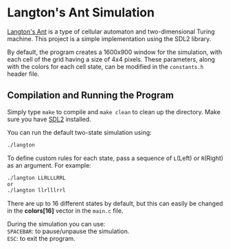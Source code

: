 # Langton's Ant Simulation
[Langton's Ant](https://en.wikipedia.org/wiki/Langton%27s_ant) is a type of cellular automaton and two-dimensional Turing machine. This project is a simple implementation using the SDL2 library.

By default, the program creates a 1600x900 window for the simulation, with each cell of the grid having a size of 4x4 pixels. These parameters, along with the colors for each cell state, can be modified in the `constants.h` header file.

## Compilation and Running the Program
Simply type `make` to compile and `make clean` to clean up the directory. Make sure you have [SDL2](https://wiki.libsdl.org/SDL2/Installation) installed.

You can run the default two-state simulation using:
```bash
./langton
```
To define custom rules for each state, pass a sequence of `L`(Left) or `R`(Right) as an argument. For example:
```bash
./langton LLRLLLRRL
or
./langton llrlllrrl
```
There are up to 16 different states by default, but this can easily be changed in the **colors[16]** vector in the `main.c` file.

During the simulation you can use:  
`SPACEBAR`: to pause/unpause the simulation.  
`ESC`: to exit the program.
